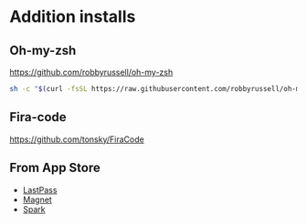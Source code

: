 # Addition installs

## Oh-my-zsh

https://github.com/robbyrussell/oh-my-zsh

```bash
sh -c "$(curl -fsSL https://raw.githubusercontent.com/robbyrussell/oh-my-zsh/master/tools/install.sh)"
```

## Fira-code

https://github.com/tonsky/FiraCode

## From App Store

- [LastPass](https://apps.apple.com/us/app/lastpass-password-manager/id926036361)
- [Magnet](https://apps.apple.com/us/app/magnet/id441258766)
- [Spark](https://apps.apple.com/us/app/spark-email-app-by-readdle/id1176895641)
